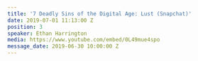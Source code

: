 ```yaml
---
title: '7 Deadly Sins of the Digital Age: Lust (Snapchat)'
date: 2019-07-01 11:13:00 Z
position: 3
speaker: Ethan Harrington
media: https://www.youtube.com/embed/0L49mue4spo
message_date: 2019-06-30 10:00:00 Z
---
```


